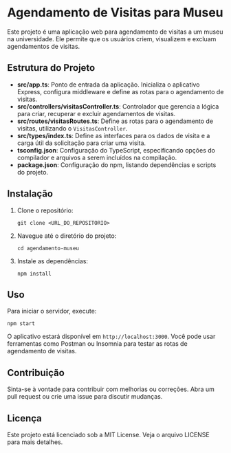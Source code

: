 # Agendamento de Visitas para Museu

Este projeto é uma aplicação web para agendamento de visitas a um museu na universidade. Ele permite que os usuários criem, visualizem e excluam agendamentos de visitas.

## Estrutura do Projeto

- **src/app.ts**: Ponto de entrada da aplicação. Inicializa o aplicativo Express, configura middleware e define as rotas para o agendamento de visitas.
- **src/controllers/visitasController.ts**: Controlador que gerencia a lógica para criar, recuperar e excluir agendamentos de visitas.
- **src/routes/visitasRoutes.ts**: Define as rotas para o agendamento de visitas, utilizando o `VisitasController`.
- **src/types/index.ts**: Define as interfaces para os dados de visita e a carga útil da solicitação para criar uma visita.
- **tsconfig.json**: Configuração do TypeScript, especificando opções do compilador e arquivos a serem incluídos na compilação.
- **package.json**: Configuração do npm, listando dependências e scripts do projeto.

## Instalação

1. Clone o repositório:
   ```
   git clone <URL_DO_REPOSITORIO>
   ```
2. Navegue até o diretório do projeto:
   ```
   cd agendamento-museu
   ```
3. Instale as dependências:
   ```
   npm install
   ```

## Uso

Para iniciar o servidor, execute:
```
npm start
```

O aplicativo estará disponível em `http://localhost:3000`. Você pode usar ferramentas como Postman ou Insomnia para testar as rotas de agendamento de visitas.

## Contribuição

Sinta-se à vontade para contribuir com melhorias ou correções. Abra um pull request ou crie uma issue para discutir mudanças.

## Licença

Este projeto está licenciado sob a MIT License. Veja o arquivo LICENSE para mais detalhes.